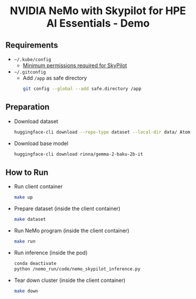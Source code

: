 <div align="center">

# NVIDIA NeMo with Skypilot for HPE AI Essentials - Demo

</div>

## Requirements

- `~/.kube/config`
    - [Minimum permissions required for SkyPilot](https://docs.skypilot.co/en/latest/cloud-setup/cloud-permissions/kubernetes.html)
- `~/.gitconfig`
    - Add `/app` as safe directory
      ```bash
      git config --global --add safe.directory /app
      ```

## Preparation

- Download dataset
  ```bash
  huggingface-cli download --repo-type dataset --local-dir data/ Atom007/mc4-japanese-data mc4-ja-tfrecord_5k.jsonl
  ```
- Download base model
  ```bash
  huggingface-cli download rinna/gemma-2-baku-2b-it
  ```

## How to Run

- Run client container
  ```bash
  make up
  ```
- Prepare dataset (inside the client container)
  ```bash
  make dataset
  ```
- Run NeMo program (inside the client container)
  ```bash
  make run
  ```
- Run inference (inside the pod)
  ```bash
  conda deactivate
  python /nemo_run/code/nemo_skypilot_inference.py
  ```
- Tear down cluster (inside the client container)
  ```bash
  make down
  ```
